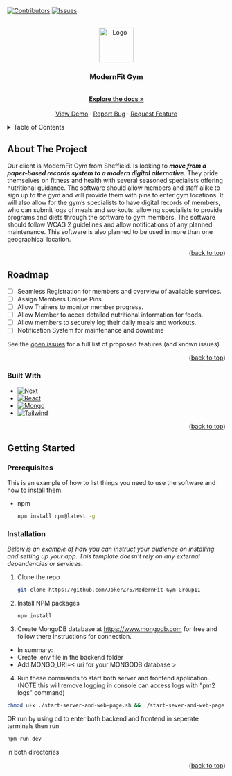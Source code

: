<a name="readme-top"></a>



<!-- PROJECT SHIELDS -->
<!--
*** I'm using markdown "reference style" links for readability.
*** Reference links are enclosed in brackets [ ] instead of parentheses ( ).
*** See the bottom of this document for the declaration of the reference variables
*** for contributors-url, forks-url, etc. This is an optional, concise syntax you may use.
*** https://www.markdownguide.org/basic-syntax/#reference-style-links
-->
[![Contributors][contributors-shield]][contributors-url]
[![Issues][issues-shield]][issues-url]



<!-- PROJECT LOGO -->
<br />
<div align="center">
  <a href="https://github.com/JokerZ75/ModernFit-Gym-Group11">
    <img src="images/logo.png" alt="Logo" width="80" height="80">
  </a>

  <h3 align="center">ModernFit Gym</h3>

  <p align="center">
    <br />
    <a href="https://github.com/JokerZ75/ModernFit-Gym-Group11"><strong>Explore the docs »</strong></a>
    <br />
    <br />
    <a href="https://github.com/JokerZ75/ModernFit-Gym-Group11">View Demo</a>
    ·
    <a href="https://github.com/JokerZ75/ModernFit-Gym-Group11/issues">Report Bug</a>
    ·
    <a href="https://github.com/JokerZ75/ModernFit-Gym-Group11/issues">Request Feature</a>
  </p>
</div>



<!-- TABLE OF CONTENTS -->
<details>
  <summary>Table of Contents</summary>
  <ol>
    <li>
      <a href="#about-the-project">About The Project</a>
      <ul>
        <li><a href="#built-with">Built With</a></li>
      </ul>
    </li>
    <li><a href="#roadmap">Roadmap</a></li>
    <li>
      <a href="#getting-started">Getting Started</a>
      <ul>
        <li><a href="#prerequisites">Prerequisites</a></li>
        <li><a href="#installation">Installation</a></li>
      </ul>
    </li>
  </ol>
</details>



<!-- ABOUT THE PROJECT -->
## About The Project

Our client is ModernFit Gym from Sheffield. Is looking to **_move from a paper-based records system to a modern digital alternative_**.
They pride themselves on fitness and health with several seasoned specialists offering nutritional guidance. The software should allow members and staff alike to sign up to the gym and will provide them with pins to enter gym locations. It will also allow for the gym’s specialists to have digital records of members, who can submit logs of meals and workouts, allowing specialists to provide programs and diets through the software to gym members. The software should follow WCAG 2 guidelines and allow notifications of any planned maintenance. This software is also planned to be used in more than one geographical location.

<p align="right">(<a href="#readme-top">back to top</a>)</p>

<!-- ROADMAP -->
## Roadmap

- [ ] Seamless Registration for members and overview of available services.
- [ ] Assign Members Unique Pins.
- [ ] Allow Trainers to monitor member progress.
- [ ] Allow Member to acces detailed nutritional information for foods.
- [ ] Allow members to securely log their daily meals and workouts.
- [ ] Notification System for maintenance and downtime

See the [open issues](https://github.com/othneildrew/Best-README-Template/issues) for a full list of proposed features (and known issues).

<p align="right">(<a href="#readme-top">back to top</a>)</p>


### Built With

* [![Next][Next.js]][Next-url]
* [![React][React.js]][React-url]
* [![Mongo][MongoDB]][MongoDB-url]
* [![Tailwind][Tailwind.CSS]][Tailwind.CSS-url]

<p align="right">(<a href="#readme-top">back to top</a>)</p>



<!-- GETTING STARTED -->
## Getting Started

### Prerequisites

This is an example of how to list things you need to use the software and how to install them.
* npm
  ```sh
  npm install npm@latest -g
  ```

### Installation

_Below is an example of how you can instruct your audience on installing and setting up your app. This template doesn't rely on any external dependencies or services._

1. Clone the repo
   ```sh
   git clone https://github.com/JokerZ75/ModernFit-Gym-Group11
   ```
2. Install NPM packages
   ```sh
   npm install
   ```
3. Create MongoDB database at https://www.mongodb.com for free and follow there instructions for connection.
  * In summary:
  * Create .env file in the backend folder
  * Add MONGO_URI=< uri for your MONGODB database >
4. Run these commands to start both server and frontend application. (NOTE this will remove logging in console can access logs with "pm2 logs" command)
  ```sh
  chmod u+x ./start-server-and-web-page.sh && ./start-sever-and-web-page.sh
  ```
  OR run by using cd to enter both backend and frontend in seperate terminals then run
  ```sh
  npm run dev
  ```
  in both directories
<p align="right">(<a href="#readme-top">back to top</a>)</p>







<!-- MARKDOWN LINKS & IMAGES -->
<!-- https://www.markdownguide.org/basic-syntax/#reference-style-links -->
[contributors-shield]: https://img.shields.io/github/contributors/JokerZ75/ModernFit-Gym-Group11.svg?style=for-the-badge
[contributors-url]: https://github.com/JokerZ75/ModernFit-Gym-Group11/graphs/contributors
[issues-shield]: https://img.shields.io/github/issues/JokerZ75/ModernFit-Gym-Group11.svg?style=for-the-badge
[issues-url]: https://github.com/JokerZ75/ModernFit-Gym-Group11/issues
[Next.js]: https://img.shields.io/badge/next.js-000000?style=for-the-badge&logo=nextdotjs&logoColor=white
[Next-url]: https://nextjs.org/
[React.js]: https://img.shields.io/badge/React-20232A?style=for-the-badge&logo=react&logoColor=61DAFB
[React-url]: https://reactjs.org/
[MongoDB]: https://img.shields.io/badge/MongoDB-4EA94B?style=for-the-badge&logo=mongodb&logoColor=white
[MongoDB-url]: https://www.mongodb.com/
[Tailwind.CSS]: https://img.shields.io/badge/Tailwind_CSS-38B2AC?style=for-the-badge&logo=tailwind-css&logoColor=white
[Tailwind.CSS-url]: https://tailwindcss.com/

